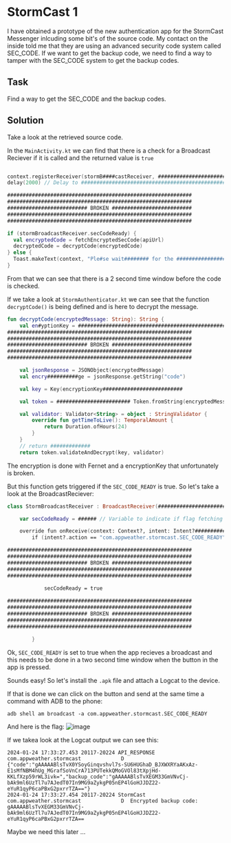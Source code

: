 # StormCast 1

I have obtained a prototype of the new authentication app for the StormCast Messenger inlcuding some bit's of the source code. 
My contact on the inside told me that they are using an advanced security code system called SEC_CODE. 
If we want to get the backup code, we need to find a way to tamper with the SEC_CODE system to get the backup codes.

## Task

Find a way to get the SEC_CODE and the backup codes.

## Solution

Take a look at the retrieved source code.

In the `MainActivity.kt` we can find that there is a check for a Broadcast Reciever if it is called and the returned value is `true`

```Kotlin

context.registerReceiver(stormB####castReceiver, ###################### IntentFilter("com.appweather.stormcast.SEC_CODE_READY"))
delay(2000) // Delay to ##################################################

############################################################
############################################################
########################## BROKEN ##########################
############################################################
############################################################

if (stormBroadcastReceiver.secCodeReady) {
  val encryptedCode = fetchEncryptedSecCode(apiUrl)
  decryptedCode = decryptCode(encryptedCode)
} else {
  Toast.makeText(context, "Ple#se wait######## for the ########################### to be ready", Toast.LENGTH_SHORT).show()
}
```

From that we can see that there is a 2 second time window before the code is checked.

If we take a look at `StormAuthenticator.kt` we can see that the function `decryptCode()` is being defined and is here to decrypt the message.

```Kotlin
fun decryptCode(encryptedMessage: String): String {
    val en#yptionKey = ################################################################
############################################################
############################################################
########################## BROKEN ##########################
############################################################
############################################################

    val jsonResponse = JSONObject(encryptedMessage)
    val encry##########ge = jsonResponse.getString("code")

    val key = Key(encryptionKey##########################

    val token = ######################## Token.fromString(encryptedMessage)

    val validator: Validator<String> = object : StringValidator {
        override fun getTimeToLive(): TemporalAmount {
            return Duration.ofHours(24)
        }
    }
    // return #############
    return token.validateAndDecrypt(key, validator)
```

The encryption is done with Fernet and a encryptionKey that unfortunately is broken.

But this function gets triggered if the `SEC_CODE_READY` is true. So let's take a look at the BroadcastReciever:

```Kotlin
class StormBroadcastReceiver : BroadcastReceiver(############################# 

    var secCodeReady = ###### // Variable to indicate if flag fetching is allowed

    override fun onReceive(context: Context?, intent: Intent?###########################) {
        if (intent?.action == "com.appweather.stormcast.SEC_CODE_READY") {

############################################################
############################################################
########################## BROKEN ##########################
############################################################
############################################################

            secCodeReady = true
          
############################################################
############################################################
########################## BROKEN ##########################
############################################################
############################################################

        }
```

Ok, `SEC_CODE_READY` is set to true when the app recieves a broadcast and this needs to be done in a two second time window when the button in the app is pressed.

Sounds easy! So let's install the `.apk` file and attach a Logcat to the device.

If that is done we can click on the button and send at the same time a command with ADB to the phone:

```
adb shell am broadcast -a com.appweather.stormcast.SEC_CODE_READY
```

And here is the flag:
![image](https://github.com/CTF-Citadel/challenges/assets/66524685/1ee469a2-6439-42a9-8d10-0eb4512c77aa)

If we takea look at the Logcat output we can see this:
```
2024-01-24 17:33:27.453 20117-20224 API_RESPONSE            com.appweather.stormcast             D  {"code":"gAAAAABlsTvX0YSoyGinqvshvl7s-SU6HUGhaD_BJXWXRYaAKxAz-E1sMfNBM4hUg_MGrafSoVnCrA713PUTekkQMoGVOl83tXpjHd-KKLfXzp59rWL3ivk=","backup_code":"gAAAAABlsTvXEGM33GmVNvCj-bAk9ml6UzTl7u7AJedT07In9MG9aZykgP05nEP4lGoHJJDZ22-eYuR1qyP6caPBxG2pxrrTZA=="}
2024-01-24 17:33:27.454 20117-20224 StormCast               com.appweather.stormcast             D  Encrypted backup code: gAAAAABlsTvXEGM33GmVNvCj-bAk9ml6UzTl7u7AJedT07In9MG9aZykgP05nEP4lGoHJJDZ22-eYuR1qyP6caPBxG2pxrrTZA==
```

Maybe we need this later ...
